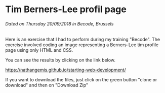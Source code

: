 # Tim Berners-Lee profil page
###### Dated on Thursday 20/09/2018 in Becode, Brussels

Here is an exercise that I had to perform during my training "Becode".
The exercise involved coding an image representing a Berners-Lee tim profile page using only HTML and CSS.

You can see the results by clicking on the link below. 

https://nathangemis.github.io/starting-web-development/



If you want to download the files, just click on the green button "clone or download" and then on "Download Zip"

